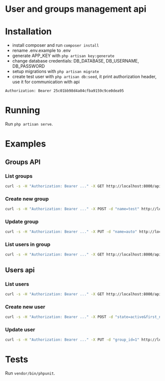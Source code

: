 # User and groups management api

# Installation

- install composer and run `composer install`
- rename .env.example to .env
- generate APP_KEY with `php artisan key:generate`
- change database credentials: DB_DATABASE, DB_USERNAME, DB_PASSWORD
- setup migrations with `php artisan migrate`
- create test user with `php artisan db:seed`, it print authorization header, use it for communication with api
```
Authorization: Bearer 25c01bb98d4a04cfba9159c9ce0dea95
```

# Running

Run `php artisan serve`.

# Examples

## Groups API

### List groups

```bash
curl -s -H "Authorization: Bearer ..." -X GET http://localhost:8000/api/groups
```

### Create new group

```bash
curl -s -H "Authorization: Bearer ..." -X POST -d "name=test" http://localhost:8000/api/groups
```

### Update group

```bash
curl -s -H "Authorization: Bearer ..." -X PUT -d "name=auto" http://localhost:8000/api/groups/1
```

### List users in group

```bash
curl -s -H "Authorization: Bearer ..." -X GET http://localhost:8000/api/groups/1/users
```

## Users api

### List users

```bash
curl -s -H "Authorization: Bearer ..." -X GET http://localhost:8000/api/users
```

### Create new user

```bash
curl -s -H "Authorization: Bearer ..." -X POST -d "state=active&first_name=test&last_name=test&email=zzz@test.ru" http://localhost:8000/api/users
```

### Update user

```bash
curl -s -H "Authorization: Bearer ..." -X PUT -d "group_id=1" http://localhost:8000/api/users/1
```

# Tests

Run `vendor/bin/phpunit`.
